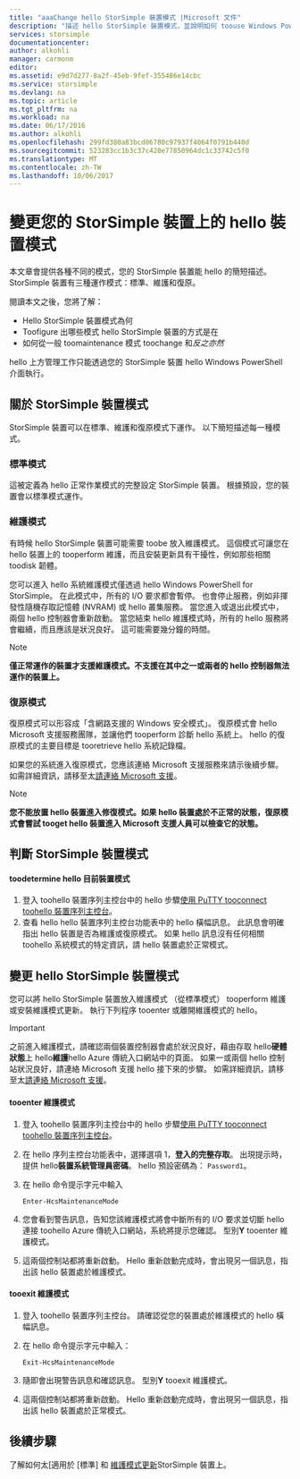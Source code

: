 ```yaml
---
title: "aaaChange hello StorSimple 裝置模式 |Microsoft 文件"
description: "描述 hello StorSimple 裝置模式，並說明如何 toouse Windows PowerShell for StorSimple toochange hello 裝置模式。"
services: storsimple
documentationcenter: 
author: alkohli
manager: carmonm
editor: 
ms.assetid: e9d7d277-8a2f-45eb-9fef-355486e14cbc
ms.service: storsimple
ms.devlang: na
ms.topic: article
ms.tgt_pltfrm: na
ms.workload: na
ms.date: 06/17/2016
ms.author: alkohli
ms.openlocfilehash: 299fd380a83bcd06780c97937f4064f0791b440d
ms.sourcegitcommit: 523283cc1b3c37c428e77850964dc1c33742c5f0
ms.translationtype: MT
ms.contentlocale: zh-TW
ms.lasthandoff: 10/06/2017
---
```

# <a name="change-hello-device-mode-on-your-storsimple-device"></a>變更您的 StorSimple 裝置上的 hello 裝置模式
本文章會提供各種不同的模式，您的 StorSimple 裝置能 hello 的簡短描述。 StorSimple 裝置有三種運作模式：標準、維護和復原。 

閱讀本文之後，您將了解：

* Hello StorSimple 裝置模式為何
* Toofigure 出哪些模式 hello StorSimple 裝置的方式是在
* 如何從一般 toomaintenance 模式 toochange 和*反之亦然*

hello 上方管理工作只能透過您的 StorSimple 裝置 hello Windows PowerShell 介面執行。

## <a name="about-storsimple-device-modes"></a>關於 StorSimple 裝置模式
StorSimple 裝置可以在標準、維護和復原模式下運作。 以下簡短描述每一種模式。

### <a name="normal-mode"></a>標準模式
這被定義為 hello 正常作業模式的完整設定 StorSimple 裝置。 根據預設，您的裝置會以標準模式運作。

### <a name="maintenance-mode"></a>維護模式
有時候 hello StorSimple 裝置可能需要 toobe 放入維護模式。 這個模式可讓您在 hello 裝置上的 tooperform 維護，而且安裝更新具有干擾性，例如那些相關 toodisk 韌體。

您可以進入 hello 系統維護模式僅透過 hello Windows PowerShell for StorSimple。 在此模式中，所有的 I/O 要求都會暫停。 也會停止服務，例如非揮發性隨機存取記憶體 (NVRAM) 或 hello 叢集服務。 當您進入或退出此模式中，兩個 hello 控制器會重新啟動。 當您結束 hello 維護模式時，所有的 hello 服務將會繼續，而且應該是狀況良好。 這可能需要幾分鐘的時間。

> [!NOTE]
> **僅正常運作的裝置才支援維護模式。不支援在其中之一或兩者的 hello 控制器無法運作的裝置上。**
> </br>
> 
> 

### <a name="recovery-mode"></a>復原模式
復原模式可以形容成「含網路支援的 Windows 安全模式」。 復原模式會 hello Microsoft 支援服務團隊，並讓他們 tooperform 診斷 hello 系統上。 hello 的復原模式的主要目標是 tooretrieve hello 系統記錄檔。

如果您的系統進入復原模式，您應該連絡 Microsoft 支援服務來請示後續步驟。 如需詳細資訊，請移至太[請連絡 Microsoft 支援](storsimple-contact-microsoft-support.md)。

> [!NOTE]
> **您不能放置 hello 裝置進入修復模式。如果 hello 裝置處於不正常的狀態，復原模式會嘗試 tooget hello 裝置進入 Microsoft 支援人員可以檢查它的狀態。**
> 
> 

## <a name="determine-storsimple-device-mode"></a>判斷 StorSimple 裝置模式
#### <a name="toodetermine-hello-current-device-mode"></a>toodetermine hello 目前裝置模式
1. 登入 toohello 裝置序列主控台中的 hello 步驟[使用 PuTTY tooconnect toohello 裝置序列主控台](storsimple-deployment-walkthrough.md#use-putty-to-connect-to-the-device-serial-console)。
2. 查看 hello hello 裝置序列主控台功能表中的 hello 橫幅訊息。 此訊息會明確指出 hello 裝置是否為維護或復原模式。 如果 hello 訊息沒有任何相關 toohello 系統模式的特定資訊，請 hello 裝置處於正常模式。

## <a name="change-hello-storsimple-device-mode"></a>變更 hello StorSimple 裝置模式
您可以將 hello StorSimple 裝置放入維護模式 （從標準模式） tooperform 維護或安裝維護模式更新。 執行下列程序 tooenter 或離開維護模式的 hello。

> [!IMPORTANT]
> 之前進入維護模式，請確認兩個裝置控制器會處於狀況良好，藉由存取 hello**硬體狀態**上 hello**維護**hello Azure 傳統入口網站中的頁面。 如果一或兩個 hello 控制站狀況良好，請連絡 Microsoft 支援 hello 接下來的步驟。 如需詳細資訊，請移至太[請連絡 Microsoft 支援](storsimple-contact-microsoft-support.md)。
> 
> 

#### <a name="tooenter-maintenance-mode"></a>tooenter 維護模式
1. 登入 toohello 裝置序列主控台中的 hello 步驟[使用 PuTTY tooconnect toohello 裝置序列主控台](storsimple-deployment-walkthrough.md#use-putty-to-connect-to-the-device-serial-console)。
2. 在 hello 序列主控台功能表中，選擇選項 1，**登入的完整存取**。 出現提示時，提供 hello**裝置系統管理員密碼**。 hello 預設密碼為： `Password1`。
3. 在 hello 命令提示字元中輸入 
   
    `Enter-HcsMaintenanceMode`
4. 您會看到警告訊息，告知您該維護模式將會中斷所有的 I/O 要求並切斷 hello 連接 toohello Azure 傳統入口網站，系統將提示您確認。 型別**Y** tooenter 維護模式。
5. 這兩個控制站都將重新啟動。 Hello 重新啟動完成時，會出現另一個訊息，指出該 hello 裝置處於維護模式。

#### <a name="tooexit-maintenance-mode"></a>tooexit 維護模式
1. 登入 toohello 裝置序列主控台。 請確認從您的裝置處於維護模式的 hello 橫幅訊息。
2. 在 hello 命令提示字元中輸入：
   
    `Exit-HcsMaintenanceMode`
3. 隨即會出現警告訊息和確認訊息。 型別**Y** tooexit 維護模式。
4. 這兩個控制站都將重新啟動。 Hello 重新啟動完成時，會出現另一個訊息，指出該 hello 裝置處於正常模式。

## <a name="next-steps"></a>後續步驟
了解如何太[適用於 [標準] 和 [維護模式更新](storsimple-update-device.md)StorSimple 裝置上。

